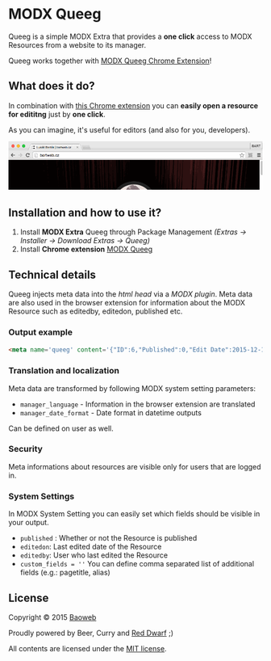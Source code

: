 # MODX Queeg
Queeg is a simple MODX Extra that provides a **one click** access to MODX Resources from a website to its manager.

Queeg works together with [MODX Queeg Chrome Extension](https://chrome.google.com/webstore/detail/modx-manager-switch/pchmcecidlmiajanecgkibndaoabncke)!

## What does it do?
In combination with [this Chrome extension](https://chrome.google.com/webstore/detail/modx-manager-switch/pchmcecidlmiajanecgkibndaoabncke) you can **easily open a resource for edititng** just by **one click**. 

As you can imagine, it's useful for editors (and also for you, developers).

![Screenshot](https://raw.githubusercontent.com/bartholomej/modx-manager-switch/master/_assets/queeg_animation.gif) 

## Installation and how to use it?
1. Install **MODX Extra** Queeg through Package Management *(Extras → Installer → Download Extras → Queeg)*
2. Install **Chrome extension** [MODX Queeg](https://chrome.google.com/webstore/detail/modx-manager-switch/pchmcecidlmiajanecgkibndaoabncke)

## Technical details
Queeg injects meta data into the *html head* via a *MODX plugin*. Meta data are also used in the browser extension for information about the MODX Resource such as editedby, editedon, published etc.

### Output example
```html
<meta name='queeg' content='{"ID":6,"Published":0,"Edit Date":2015-12-11 10:20,"editedby":"admin","Resource&apos;s title":"test2","Alias":"index"}' data-system='{"id":6,"published":0,"host":"http:\/\/pkgs.modx.dev","manager":"\/manager\/"}' data-api='1' />
```

### Translation and localization
Meta data are transformed by following MODX system setting parameters:

- `manager_language` - Information in the browser extension are translated
- `manager_date_format` - Date format in datetime outputs

Can be defined on user as well.

### Security
Meta informations about resources are visible only for users that are logged in.

### System Settings
In MODX System Setting you can easily set which fields should be visible in your output.

- `published` : Whether or not the Resource is published
- `editedon`: Last edited date of the Resource
- `editedby`: User who last edited the Resource
- `custom_fields = ''` You can define comma separated list of additional fields (e.g.: pagetitle, alias)

## License

Copyright &copy; 2015 [Baoweb](http://github.com/baoweb)

Proudly powered by Beer, Curry and [Red Dwarf](http://www.imdb.com/title/tt0684175/) ;)

All contents are licensed under the [MIT license].

[MIT license]: LICENSE